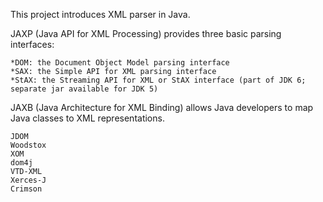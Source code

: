 This project introduces XML parser in Java. 

JAXP (Java API for XML Processing) provides three basic parsing interfaces: 
```
*DOM: the Document Object Model parsing interface
*SAX: the Simple API for XML parsing interface
*StAX: the Streaming API for XML or StAX interface (part of JDK 6; separate jar available for JDK 5)
```

JAXB (Java Architecture for XML Binding) allows Java developers to map Java classes to XML representations.

```
JDOM
Woodstox
XOM
dom4j
VTD-XML
Xerces-J
Crimson
```